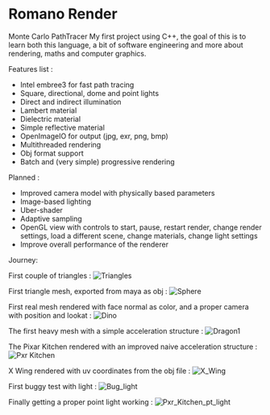 # Romano Render

Monte Carlo PathTracer
My first project using C++, the goal of this is to learn both this language, a bit of software engineering and more about rendering, maths and computer graphics.

Features list :
- Intel embree3 for fast path tracing
- Square, directional, dome and point lights
- Direct and indirect illumination
- Lambert material
- Dielectric material
- Simple reflective material
- OpenImageIO for output (jpg, exr, png, bmp)
- Multithreaded rendering
- Obj format support
- Batch and (very simple) progressive rendering

Planned :
- Improved camera model with physically based parameters
- Image-based lighting
- Uber-shader
- Adaptive sampling
- OpenGL view with controls to start, pause, restart render, change render settings, load a different scene, change materials, change light settings
- Improve overall performance of the renderer


Journey:

First couple of triangles :
![Triangles](https://i.imgur.com/oIFx2VO.png)

First triangle mesh, exported from maya as obj :
![Sphere](https://i.imgur.com/C45rhSy.png)

First real mesh rendered with face normal as color, and a proper camera with position and lookat :
![Dino](https://i.imgur.com/yGJ5Vjh.png)

The first heavy mesh with a simple acceleration structure :
![Dragon1](https://i.imgur.com/1bffUnK.png)

The Pixar Kitchen rendered with an improved naive acceleration structure :
![Pxr Kitchen](https://imgur.com/fOvsSbw.png)

X Wing rendered with uv coordinates from the obj file :
![X_Wing](https://i.imgur.com/fBT3uXg.png)

First buggy test with light :
![Bug_light](https://i.imgur.com/ifPXk7a.png)

Finally getting a proper point light working :
![Pxr_Kitchen_pt_light](https://i.imgur.com/1NkyIHt.png)
